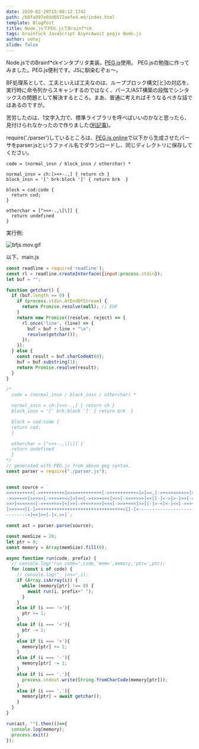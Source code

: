 ```yaml
---
date: 2020-02-20T15:08:12.174Z
path: /68fa097e03d0572aefe4.md/index.html
template: BlogPost
title: Node.jsでPEG.jsでBrainf*ck
tags: brainfuck JavaScript AsyncAwait pegjs Node.js
author: uehaj
slide: false
---
```

Node.jsでのBrainf*ckインタプリタ実装。[PEG.js](https://pegjs.org/)使用。
PEG.jsの勉強に作ってみました。PEG.js便利です。JSに馴染むぞぉ〜。

BF処理系として、工夫といえば工夫なのは、ループブロック構文[と]の対応を、実行時に命令列からスキャンするのではなく、パース/AST構築の段階でシンタックスの問題として解決するところ。まあ、普通に考えればそうなるべきな話ではあるのですが。

苦労したのは、1文字入力で、標準ライブラリを呼べばいいのかなと思ったら、見付けられなかったので作りました([別記事](https://qiita.com/uehaj/items/5d9fec1ba6cc4c76e378))。

require('./parser')しているところは、[PEG.js online](https://pegjs.org/online)で以下から生成させたパーサをparser.jsというファイル名でダウンロードし、同じディレクトリに保存してください。

```
code = (normal_insn / block_insn / otherchar) *

normal_insn = ch:[><+-.,] { return ch }
block_insn = '[' brk:block ']' { return brk  }

block = cod:code {
  return cod;
}

otherchar = [^><+-.,\[\]] {
  return undefined
}

```
実行例:

![bfjs.mov.gif](https://qiita-image-store.s3.amazonaws.com/0/9979/a2428b6b-bb1e-2ff6-7ed0-c25ba2286b2a.gif)

以下、main.js

```js
const readline = require('readline');
const rl = readline.createInterface({input:process.stdin});
let buf = "";

function getchar() {
  if (buf.length == 0) {
    if (process.stdin.AtEndOfStream) {
      return Promise.resolve(null); // EOF
    }
    return new Promise((resolve, reject) => {
      rl.once('line', (line) => {
        buf = buf + line + "\n";
        resolve(getchar());
      });
    });
  } else {
    const result = buf.charCodeAt(0);
    buf = buf.substring(1);
    return Promise.resolve(result);
  }
}

/*
  code = (normal_insn / block_insn / otherchar) *

  normal_insn = ch:[><+-.,] { return ch }
  block_insn = '[' brk:block ']' { return brk  }

  block = cod:code {
  return cod;
  }

  otherchar = [^><+-.,\[\]] {
  return undefined
  }
*/
// generated with PEG.js from above peg syntax.
const parser = require("./parser.js"); 


const source = `
>>++++++++[->++++++++<]>>>>+++++++++[->++++++++++<]>[<<,[->+<<+<<+>>>]<<<[
->>>+<<<]>>>>>[->+>>+<<<]>[<<[->+>>+<<<]>>>[-<<<+>>>]<<[[-]<->]>-]>>[-<<<+
>>>]<<<<<<<[-<+<<+>>>]<[>>[-<+<<+>>>]<<<[->>>+<<<]>>[[-]>-<]<-]<<[->>>+<<<
]>>>>><[[-]>++++++++++++++++++++++++++++++++>[[-]<------------------------
-------->]<<]>>[-]<.>>]`;

const ast = parser.parse(source);

const memSize = 20;
let ptr = 0;
const memory = Array(memSize).fill(0);

async function run(code, prefix) {
  // console.log("run code=",code,'mem=',memory,'ptr=',ptr);
  for (const i of code) {
    // console.log("  ins=",i);
    if (Array.isArray(i)) {
      while (memory[ptr] !== 0) {
        await run(i, prefix+" ");
      }
    }
    else if (i === '>'){
      ptr += 1;
    }
    else if (i === '<'){
      ptr -= 1;
    }
    else if (i === '+'){
      memory[ptr] += 1;
    }
    else if (i === '-'){
      memory[ptr] -= 1;
    }
    else if (i === '.'){
      process.stdout.write(String.fromCharCode(memory[ptr]));
    }
    else if (i === ','){
      memory[ptr] = await getchar();
    }
  }
}

run(ast, "").then(()=>{
  console.log(memory);
  process.exit()
});
```


